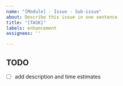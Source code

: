 ```yaml
---
name: "[Module] - Issue - Sub-issue"
about: Describe this issue in one sentence
title: "[TASK]"
labels: enhancement
assignees: ''

---
```


## TODO

- [ ] add description and time estimates

